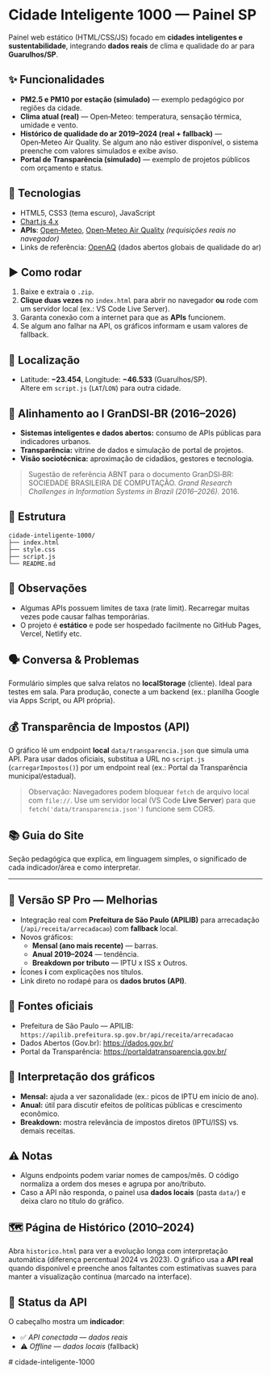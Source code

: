 # Cidade Inteligente 1000 — Painel SP

Painel web estático (HTML/CSS/JS) focado em **cidades inteligentes e sustentabilidade**, integrando **dados reais** de clima e qualidade do ar para **Guarulhos/SP**.

## ✨ Funcionalidades
- **PM2.5 e PM10 por estação (simulado)** — exemplo pedagógico por regiões da cidade.
- **Clima atual (real)** — Open‑Meteo: temperatura, sensação térmica, umidade e vento.
- **Histórico de qualidade do ar 2019–2024 (real + fallback)** — Open‑Meteo Air Quality. Se algum ano não estiver disponível, o sistema preenche com valores simulados e exibe aviso.
- **Portal de Transparência (simulado)** — exemplo de projetos públicos com orçamento e status.

## 🧱 Tecnologias
- HTML5, CSS3 (tema escuro), JavaScript
- [Chart.js 4.x](https://www.chartjs.org/)
- **APIs**: [Open‑Meteo](https://open-meteo.com), [Open‑Meteo Air Quality](https://open-meteo.com/en/docs/air-quality-api) *(requisições reais no navegador)*
- Links de referência: [OpenAQ](https://openaq.org) (dados abertos globais de qualidade do ar)

## ▶️ Como rodar
1. Baixe e extraia o `.zip`.
2. **Clique duas vezes** no `index.html` para abrir no navegador **ou** rode com um servidor local (ex.: VS Code Live Server).
3. Garanta conexão com a internet para que as **APIs** funcionem.
4. Se algum ano falhar na API, os gráficos informam e usam valores de fallback.

## 📍 Localização
- Latitude: **−23.454**, Longitude: **−46.533** (Guarulhos/SP).  
  Altere em `script.js` (`LAT`/`LON`) para outra cidade.

## 🧩 Alinhamento ao I GranDSI‑BR (2016–2026)
- **Sistemas inteligentes e dados abertos:** consumo de APIs públicas para indicadores urbanos.
- **Transparência:** vitrine de dados e simulação de portal de projetos.
- **Visão sociotécnica:** aproximação de cidadãos, gestores e tecnologia.

> Sugestão de referência ABNT para o documento GranDSI‑BR:  
> SOCIEDADE BRASILEIRA DE COMPUTAÇÃO. *Grand Research Challenges in Information Systems in Brazil (2016–2026).* 2016.

## 📁 Estrutura
```
cidade-inteligente-1000/
├── index.html
├── style.css
├── script.js
└── README.md
```

## 🔐 Observações
- Algumas APIs possuem limites de taxa (rate limit). Recarregar muitas vezes pode causar falhas temporárias.
- O projeto é **estático** e pode ser hospedado facilmente no GitHub Pages, Vercel, Netlify etc.


## 🗣️ Conversa & Problemas
Formulário simples que salva relatos no **localStorage** (cliente). Ideal para testes em sala. Para produção, conecte a um backend (ex.: planilha Google via Apps Script, ou API própria).

## 💰 Transparência de Impostos (API)
O gráfico lê um endpoint **local** `data/transparencia.json` que simula uma API.
Para usar dados oficiais, substitua a URL no `script.js` (`carregarImpostos()`) por um endpoint real (ex.: Portal da Transparência municipal/estadual).

> Observação: Navegadores podem bloquear `fetch` de arquivo local com `file://`. Use um servidor local (VS Code **Live Server**) para que `fetch('data/transparencia.json')` funcione sem CORS.

## 📚 Guia do Site
Seção pedagógica que explica, em linguagem simples, o significado de cada indicador/área e como interpretar.


---

## 🚀 Versão SP Pro — Melhorias
- Integração real com **Prefeitura de São Paulo (APILIB)** para arrecadação (`/api/receita/arrecadacao`) com **fallback** local.
- Novos gráficos:
  - **Mensal (ano mais recente)** — barras.
  - **Anual 2019–2024** — tendência.
  - **Breakdown por tributo** — IPTU x ISS x Outros.
- Ícones **ℹ️** com explicações nos títulos.
- Link direto no rodapé para os **dados brutos (API)**.

## 🔗 Fontes oficiais
- Prefeitura de São Paulo — APILIB: `https://apilib.prefeitura.sp.gov.br/api/receita/arrecadacao`
- Dados Abertos (Gov.br): https://dados.gov.br/
- Portal da Transparência: https://portaldatransparencia.gov.br/

## 📘 Interpretação dos gráficos
- **Mensal:** ajuda a ver sazonalidade (ex.: picos de IPTU em início de ano).
- **Anual:** útil para discutir efeitos de políticas públicas e crescimento econômico.
- **Breakdown:** mostra relevância de impostos diretos (IPTU/ISS) vs. demais receitas.

## ⚠️ Notas
- Alguns endpoints podem variar nomes de campos/mês. O código normaliza a ordem dos meses e agrupa por ano/tributo.
- Caso a API não responda, o painel usa **dados locais** (pasta `data/`) e deixa claro no título do gráfico.


## 🗺️ Página de Histórico (2010–2024)
Abra `historico.html` para ver a evolução longa com interpretação automática (diferença percentual 2024 vs 2023). O gráfico usa a **API real** quando disponível e preenche anos faltantes com estimativas suaves para manter a visualização contínua (marcado na interface).

## 🔌 Status da API
O cabeçalho mostra um **indicador**:  
- ✅ *API conectada — dados reais*  
- ⚠️ *Offline — dados locais* (fallback)

#   c i d a d e - i n t e l i g e n t e - 1 0 0 0  
 